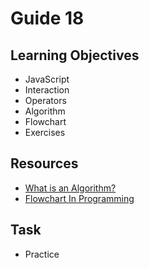 # Guide 18
## Learning Objectives
- JavaScript
- Interaction
- Operators
- Algorithm
- Flowchart
- Exercises
## Resources
- [What is an Algorithm?](https://www.simplilearn.com/tutorials/data-structure-tutorial/what-is-an-algorithm#what_is_an_algorithm)
- [Flowchart In Programming](https://www.programiz.com/article/flowchart-programming)
## Task
- Practice
